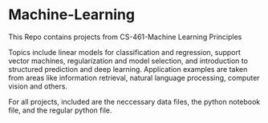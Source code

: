 # Machine-Learning

This Repo contains projects from CS-461-Machine Learning Principles

Topics include linear models for classification and regression, support vector machines, regularization and model selection, and introduction to structured prediction and deep learning. Application examples are taken from areas like information retrieval, natural language processing, computer vision and others. 


For all projects, included are the neccessary data files, the python notebook file, and the regular python file. 
